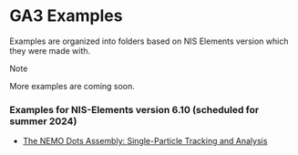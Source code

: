# GA3 Examples

Examples are organized into folders based on NIS Elements version which they were made with.

> [!NOTE]
> More examples are coming soon.

### Examples for NIS-Elements version 6.10 (scheduled for summer 2024)

- [The NEMO Dots Assembly: Single-Particle Tracking and Analysis](NIS_v6.10/01-Tracking_NEMO_Dots/)

